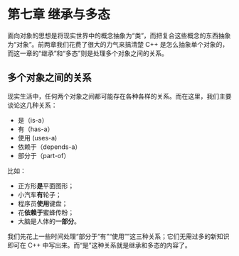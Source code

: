 # 第七章 继承与多态

面向对象的思想是将现实世界中的概念抽象为“类”，而把复合这些概念的东西抽象为“对象”。前两章我们花费了很大的力气来搞清楚 C++ 是怎么抽象单个对象的，而这一章的“继承”和“多态”则是处理多个对象之间的关系。

## 多个对象之间的关系

现实生活中，任何两个对象之间都可能存在各种各样的关系。而在这里，我们主要谈论这几种关系：
- 是（is-a）
- 有（has-a）
- 使用 (uses-a)
- 依赖于（depends-a）
- 部分于（part-of）

比如：
- 正方形**是**平面图形；
- 小汽车**有**轮子；
- 程序员**使用**键盘；
- 花**依赖于**蜜蜂传粉；
- 大脑是人体的**一部分**。

我们先花上一些时间处理“部分于“有”“使用””这三种关系；它们无需过多的新知识即可在 C++ 中写出来。而“是”这种关系就是继承和多态的内容了。